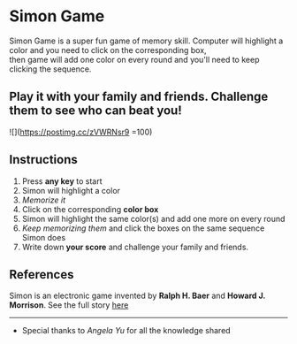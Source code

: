 # Simon Game

Simon Game is a super fun game of memory skill.
Computer will highlight a color and you need to click on the corresponding box,\
then game will add one color on every round and you'll need to keep clicking the sequence.

## Play it with your family and friends. **Challenge them to see who can beat you**!

![](https://postimg.cc/zVWRNsr9 =100)

## Instructions

1. Press **any key** to start
2. Simon will highlight a color
3. _Memorize it_
4. Click on the corresponding **color box**
5. Simon will highlight the same color(s) and add one more on every round
6. _Keep memorizing them_ and click the boxes on the same sequence Simon does
7. Write down **your score** and challenge your family and friends.

## References

Simon is an electronic game invented by **Ralph H. Baer** and **Howard J. Morrison**.
See the full story [here](<https://en.wikipedia.org/wiki/Simon_(game)>)

---

- Special thanks to _Angela Yu_ for all the knowledge shared
